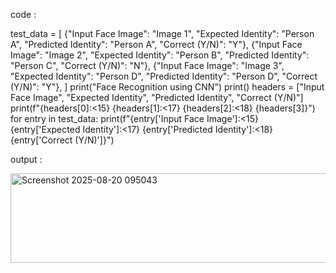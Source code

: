 code :

test_data = [
    {"Input Face Image": "Image 1", "Expected Identity": "Person A", "Predicted Identity": "Person A", "Correct (Y/N)": "Y"},
    {"Input Face Image": "Image 2", "Expected Identity": "Person B", "Predicted Identity": "Person C", "Correct (Y/N)": "N"},
    {"Input Face Image": "Image 3", "Expected Identity": "Person D", "Predicted Identity": "Person D", "Correct (Y/N)": "Y"},
]
print("Face Recognition using CNN")
print()
headers = ["Input Face Image", "Expected Identity", "Predicted Identity", "Correct (Y/N)"]
print(f"{headers[0]:<15} {headers[1]:<17} {headers[2]:<18} {headers[3]}")
for entry in test_data:
    print(f"{entry['Input Face Image']:<15} {entry['Expected Identity']:<17} {entry['Predicted Identity']:<18} {entry['Correct (Y/N)']}")

output :

<img width="648" height="143" alt="Screenshot 2025-08-20 095043" src="https://github.com/user-attachments/assets/abe3951d-9d85-4765-a704-de6f8da34ead" />
